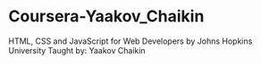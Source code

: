 # Coursera-Yaakov_Chaikin
HTML, CSS and JavaScript for Web Developers by Johns Hopkins University                                                                                                   Taught by: Yaakov Chaikin

